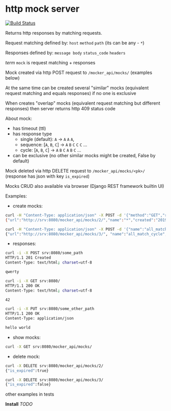# http mock server

[![Build Status](https://travis-ci.org/vilus/mocker.svg?branch=master)](https://travis-ci.org/vilus/mocker)

Returns http responses by matching requests.

Request matching defined by: `host` `method` `path` (its can be any - `*`)

Responses defined by: `message body` `status_code` `headers`

_term_ `mock` is request matching + responses

Mock created via http POST request to `/mocker_api/mocks/` (examples below)

At the same time can be created several "similar" mocks (equivalent request matching and equals responses) if no one is exclusive

When creates "overlap" mocks (equivalent request matching but different responses) then server returns http 409 status code 

About mock:
- has timeout (ttl)
- has response type 
  - single (default): `A` -> `A` `A` `A`,
  - sequence: [`A`, `B`, `C`] -> `A` `B` `C` `C` `C` ...
  - cycle: [`A`, `B`, `C`] -> `A` `B` `C` `A` `B` `C` ...
- can be exclusive (no other similar mocks might be created, False by default)

Mock deleted via http DELETE request to `/mocker_api/mocks/<pk>/`
(response has json with key `is_expired`)

Mocks CRUD also available via browser (Django REST framework builtin UI)

Examples:
- create mocks:
```bash
curl -H "Content-Type: application/json" -X POST -d '{"method":"GET","route":"/42","responses":42, "is_exclusive": true}' srv:8080/mocker_api/mocks/
{"url":"http://srv:8080/mocker_api/mocks/2/","name":"*","created":"2019-09-03T11:16:04.161986Z","expired":"2019-09-03T11:18:04.161853Z","ttl":120,"is_exclusive":false,"host":"*","route":"/42","method":"GET","responses":42,"response_type":"single"}
```

```bash
curl -H "Content-Type: application/json" -X POST -d '{"name":"all_match_cycle","host":"*","method":"*","route":"*","ttl":600,"responses":[{"body": "qwerty", "return_code": 201}, 42, {"body": "hello world", "headers":{"Content-Type": "application/json"}}], "response_type": "cycle"}' srv:8080/mocker_api/mocks/
{"url":"http://srv:8080/mocker_api/mocks/3/", "name":"all_match_cycle", ...
```

- responses:
```bash
curl -i -X POST srv:8080/some_path
HTTP/1.1 201 Created
Content-Type: text/html; charset=utf-8

qwerty
```

```bash
curl -i -X GET srv:8080/
HTTP/1.1 200 OK
Content-Type: text/html; charset=utf-8

42
```

```bash
curl -i -X PUT srv:8080/some_other_path
HTTP/1.1 200 OK
Content-Type: application/json

hello world
```

- show mocks:
```bash
curl -X GET srv:8080/mocker_api/mocks/
```


- delete mock:
```bash
curl -X DELETE srv:8080/mocker_api/mocks/2/
{"is_expired":true}
```

```bash
curl -X DELETE srv:8080/mocker_api/mocks/3/
{"is_expired":false}
```

other examples in tests


**Install**
_TODO_